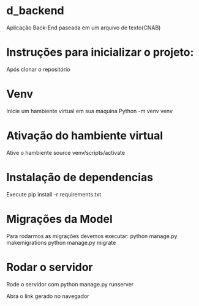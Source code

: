 # d_backend

Aplicação Back-End paseada em um arquivo de texto(CNAB)


# Instruções para inicializar o projeto:

Após clonar o repositório

# Venv
Inicie um hambiente virtual em sua maquina 
    Python -m venv venv

# Ativação do hambiente virtual
Ative o hambiente
    source venv/scripts/activate

# Instalação de dependencias
Execute 
    pip install -r requirements.txt

# Migrações da Model
Para rodarmos as migrações devemos executar:
    python manage.py makemigrations
    python manage.py migrate

# Rodar o servidor
Rode o servidor com 
    python manage.py runserver

Abra o link gerado no navegador
    

